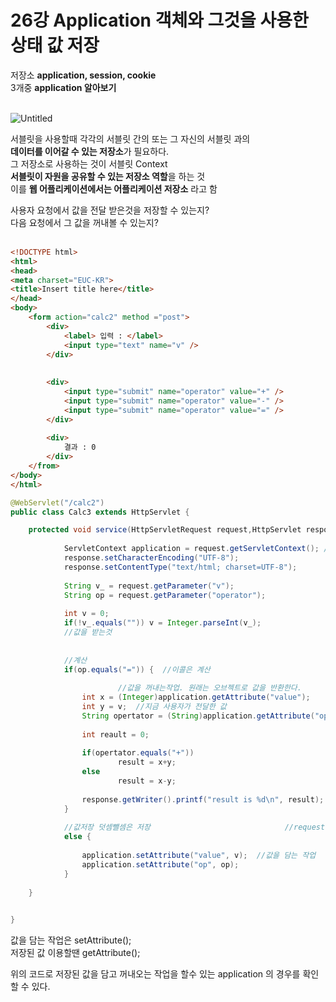 

# 26강 Application 객체와 그것을 사용한 상태 값 저장

저장소  **application, session, cookie**   
3개중 **application 알아보기**
<br><br>

![Untitled](https://user-images.githubusercontent.com/89206108/164910942-256b0e14-bb33-48b4-816b-ff8181692a7b.png)


서블릿을 사용할때 각각의 서블릿 간의 또는 그 자신의 서블릿 과의  
**데이터를 이어갈 수 있는 저장소**가 필요하다.  
그 저장소로 사용하는 것이 서블릿 Context  
**서블릿이 자원을 공유할 수 있는 저장소 역할**을 하는 것  
이를 **웹 어플리케이션에서는 어플리케이션 저장소** 라고 함

사용자 요청에서 값을 전달 받은것을 저장할 수 있는지?  
다음 요청에서 그 값을 꺼내볼 수 있는지?
<br><br>


```html
<!DOCTYPE html>
<html>
<head>
<meta charset="EUC-KR">
<title>Insert title here</title>
</head>
<body>
	<form action="calc2" method ="post">
		<div>
			<label> 입력 : </label>
			<input type="text" name="v" />
		</div>
		
	
		<div>
			<input type="submit" name="operator" value="+" />
			<input type="submit" name="operator" value="-" />
			<input type="submit" name="operator" value="=" />
		</div>
			
		<div>
			결과 : 0
		</div>
	</from>
</body>
</html>
```

```java
@WebServlet("/calc2")
public class Calc3 extends HttpServlet {

	protected void service(HttpServletRequest request,HttpServlet response) throws ServletException, IOException {
			
			ServletContext application = request.getServletContext(); //어플리케이션 저장소
			response.setCharacterEncoding("UTF-8");
			response.setContentType("text/html; charset=UTF-8");
			
			String v_ = request.getParameter("v");
			String op = request.getParameter("operator");
			
			int v = 0;
			if(!v_.equals("")) v = Integer.parseInt(v_);
			//값을 받는것
			
			
			//계산
			if(op.equals("=")) {  //이콜은 계산
				
						//값을 꺼내는작업. 원래는 오브젝트로 값을 반환한다.
				int x = (Integer)application.getAttribute("value");     //어플리케이션저장소에 담겨진 값,전달된값  
				int y = v;	//지금 사용자가 전달한 값	
				String opertator = (String)application.getAttribute("op");
				
				int reault = 0;
				
				if(opertator.equals("+"))
						result = x+y;
				else
						result = x-y;
				
				response.getWriter().printf("result is %d\n", result); 
			}
			
			//값저장 덧셈뺄셈은 저장                              //request가 가지고 있는 함수
			else {
				
				application.setAttribute("value", v);  //값을 담는 작업
				application.setAttribute("op", op);
			}
				
	}

	
}
```

값을 담는 작업은 setAttribute();  
저장된 값 이용할땐  getAttribute();

위의 코드로 저장된 값을 담고 꺼내오는 작업을 할수 있는 application 의 경우를 확인할 수 있다.
<br>
